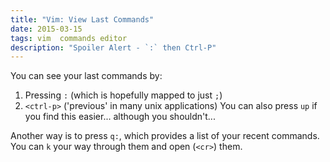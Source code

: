 ```yaml
---
title: "Vim: View Last Commands"
date: 2015-03-15
tags: vim  commands editor
description: "Spoiler Alert - `:` then Ctrl-P"
---
```


You can see your last commands by:

1. Pressing `:` (which is hopefully mapped to just `;`)
2. `<ctrl-p>` ('previous' in many unix applications)
   You can also press `up` if you find this easier... although you shouldn't...

Another way is to press `q:`, which provides a list of your recent commands. You can `k` your way through them and open (`<cr>`) them.
